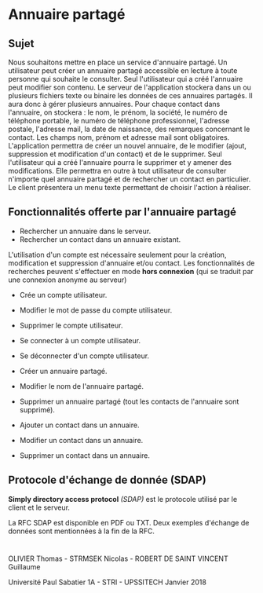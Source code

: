 # Annuaire partagé

## Sujet

Nous souhaitons mettre en place un service d'annuaire partagé. Un utilisateur peut créer un annuaire partagé accessible en lecture à toute personne qui souhaite le consulter. Seul l'utilisateur qui a créé l'annuaire peut modifier son contenu.
Le serveur de l'application stockera dans un ou plusieurs fichiers texte ou binaire les données de ces annuaires partagés. Il aura donc à gérer plusieurs annuaires.
Pour chaque contact dans l'annuaire, on stockera : le nom, le prénom, la société, le numéro de téléphone portable, le numéro de téléphone professionnel, l'adresse postale, l'adresse mail, la date de naissance, des remarques concernant le contact. Les champs nom, prénom et adresse mail sont obligatoires.
L'application permettra de créer un nouvel annuaire, de le modifier (ajout, suppression et modification d'un contact) et de le supprimer. Seul l'utilisateur qui a créé l'annuaire pourra le supprimer et y amener des modifications.
Elle permettra en outre à tout utilisateur de consulter n'importe quel annuaire partagé et de rechercher un contact en particulier.
Le client présentera un menu texte permettant de choisir l'action à réaliser.

## Fonctionnalités offerte par l'annuaire partagé

- Rechercher un annuaire dans le serveur.
- Rechercher un contact dans un annuaire existant.

L'utilisation d'un compte est nécessaire seulement pour la création, modification et suppression d'annuaire et/ou contact.
Les fonctionnalités de recherches peuvent s'effectuer en mode **hors connexion** (qui se traduit par une connexion anonyme au serveur)

- Crée un compte utilisateur.
- Modifier le mot de passe du compte utilisateur.
- Supprimer le compte utilisateur.
- Se connecter à un compte utilisateur.
- Se déconnecter d'un compte utilisateur.


- Créer un annuaire partagé.
- Modifier le nom de l'annuaire partagé.
- Supprimer un annuaire partagé (tout les contacts de l'annuaire sont supprimé).


- Ajouter un contact dans un annuaire.
- Modifier un contact dans un annuaire.
- Supprimer un contact dans un annuaire.

## Protocole d'échange de donnée (SDAP)

**Simply directory access protocol** *(SDAP)* est le protocole utilisé par le client et le serveur.

La RFC SDAP est disponible en PDF ou TXT.
Deux exemples d'échange de données sont mentionnées à la fin de la RFC.

#

OLIVIER Thomas - STRMSEK Nicolas - ROBERT DE SAINT VINCENT Guillaume

Université Paul Sabatier
1A - STRI - UPSSITECH
Janvier 2018
